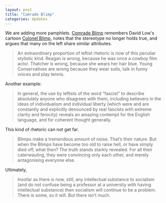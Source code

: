 ```yaml
---
layout: post
title: "Comrade Blimp"
categories: Updates
---
```

We are adding more pamphlets. [Comrade Blimp](/la/cultn007.html) remembers David Low's cartoon [Colonel Blimp](https://en.wikipedia.org/wiki/Colonel_Blimp), notes that the stereotype no longer holds true, and argues that
many on the left share similar attributes.

> An extraordinary proportion of leftist rhetoric is now of this peculiar stylistic kind. Reagan is wrong, because he was once a cowboy film actor. Thatcher is wrong, because she wears her hair blue. Young Conservatives are wrong because they wear suits, talk in funny voices and play tennis.

Another example:

> In general, the use by leftists of the word “fascist” to describe absolutely anyone who disagrees with them, including believers in the ideas of individualism and individual liberty (which were and are constantly and explicitly denounced by real fascists with extreme clarity and ferocity) reveals an amazing contempt for the English language, and for coherent thought generally.

This kind of rhetoric can not get far.

> Blimps make a tremendous amount of noise. That’s their nature. But when the Blimps have become too old to raise hell, or have simply died off, what then? The truth stands starkly revealed. For all their caterwauling, they were convincing only each other, and merely antagonising everyone else.

Ultimately,

> Insofar as there is now, still, any intellectual substance to socialism (and do not confuse being a professor at a university with having intellectual substance) then socialism will continue to be a problem. There is some, so it will. But there isn’t much.
